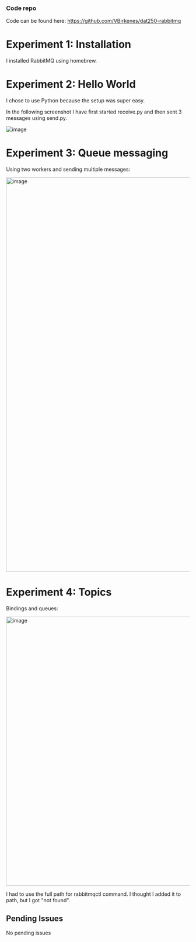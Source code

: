 ### Code repo

Code can be found here: https://github.com/VBirkenes/dat250-rabbitmq

# Experiment 1: Installation

I installed RabbitMQ using homebrew.

# Experiment 2: Hello World

I chose to use Python because the setup was super easy.

In the following screenshot I have first started receive.py and then sent 3 messages using send.py.

![image](https://user-images.githubusercontent.com/50453041/137120112-e7764fcc-2b57-491c-b4dc-30108d58e66d.png)

# Experiment 3: Queue messaging

Using two workers and sending multiple messages:

<img width="1078" alt="image" src="https://user-images.githubusercontent.com/50453041/137121334-27038d66-5f00-4381-b1be-70702f8e3fd4.png">

# Experiment 4: Topics

Bindings and queues:

<img width="736" alt="image" src="https://user-images.githubusercontent.com/50453041/137124339-651a1c5a-008e-44b2-bc48-efd09ef2b93c.png">

I had to use the full path for rabbitmqctl command. I thought I added it to path, but I got "not found".

## Pending Issues

No pending issues
